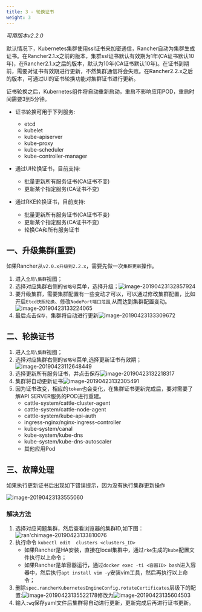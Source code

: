 ```yaml
---
title: 3 - 轮换证书
weight: 3
---
```


*可用版本v2.2.0*

默认情况下，Kubernetes集群使用ssl证书来加密通信，Rancher自动为集群生成证书。在Rancher2.1.x之前的版本，集群ssl证书默认有效期为1年(CA证书默认10年)，在Rancher2.1.x之后的版本，默认为10年(CA证书默认10年)。在证书到期前，需要对证书有效期进行更新，不然集群通信将会失败。在Rancher2.2.x之后的版本，可通过UI的证书轮换功能对集群证书进行更新。

证书轮换之后，Kubernetes组件将自动重新启动，重启不影响应用POD，重启时间需要3到5分钟。

- 证书轮换可用于下列服务:

    - etcd
    - kubelet
    - kube-apiserver
    - kube-proxy
    - kube-scheduler
    - kube-controller-manager

- 通过UI轮换证书，目前支持:

    - 批量更新所有服务证书(CA证书不变)
    - 更新某个指定服务(CA证书不变)

- 通过RKE轮换证书，目前支持:

    - 批量更新所有服务证书(CA证书不变)
    - 更新某个指定服务(CA证书不变)
    - 轮换CA和所有服务证书

## 一、升级集群(重要)

如果Rancher从`v2.0.x升级到2.2.x`，需要先做一次`集群更新`操作。

1. 进入`全局\集群`视图；
1. 选择对应集群右侧的`省略号`菜单，选择升级；![image-20190423132857924](assets/image-20190423132857924.png)
1. 要升级集群，需要集群配置有一些变动才可以，可以通过修改集群配置，比如开启`Etcd快照轮换`、修改`NodePort端口范围`,从而达到集群配置变动。![image-20190423133224065](assets/image-20190423133224065.png)
1. 最后点击`保存`，集群将自动进行更新![image-20190423133309672](assets/image-20190423133309672.png)

## 二、轮换证书

1. 进入`全局\集群`视图；
1. 选择对应集群右侧的`省略号`菜单,选择更新证书有效期；![image-20190423112648449](assets/image-20190423112648449.png)
1. 选择更新所有服务证书，并点击保存![image-20190423132218317](assets/image-20190423132218317.png)
1. 集群将自动更新证书![image-20190423132305491](assets/image-20190423132305491.png)
1. 因为证书改变，相应的`token`也会变化，在集群证书更新完成后，要对需要了解API SERVER服务的POD进行重建。
    - cattle-system/cattle-cluster-agent
    - cattle-system/cattle-node-agent
    - cattle-system/kube-api-auth
    - ingress-nginx/nginx-ingress-controller
    - kube-system/canal
    - kube-system/kube-dns
    - kube-system/kube-dns-autoscaler
    - 其他应用Pod

## 三、故障处理

如果执行更新证书后出现如下错误提示，因为没有执行集群更新操作

![image-20190423133555060](assets/image-20190423133555060.png)

### 解决方法

1. 选择对应问题集群，然后查看浏览器的集群ID,如下图：![ran'chimage-20190423133810076](assets/image-20190423133810076.png)
1. 执行命令 `kubectl edit  clusters <clusters_ID>`
    - 如果Rancher是HA安装，直接在local集群中，通过`rke`生成的`kube`配置文件执行以上命令；
    - 如果Rancher是单容器运行，通过`docker exec -ti <容器ID> bash`进入容器中，然后执行`apt install vim -y`安装vim工具，然后再执行以上命令；
1. 删除`spec.rancherKubernetesEngineConfig.rotateCertificates`层级下的配置:![image-20190423135522178](assets/image-20190423135522178.png)修改为![image-20190423135604503](assets/image-20190423135604503.png)
1. 输入`:wq`保存yaml文件后集群将自动进行更新，更新完成后再进行证书更新。
